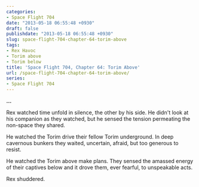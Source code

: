 ```yaml
---
categories:
- Space Flight 704
date: "2013-05-18 06:55:48 +0930"
draft: false
publishdate: "2013-05-18 06:55:48 +0930"
slug: space-flight-704-chapter-64-torim-above
tags:
- Rex Havoc
- Torim above
- Torim below
title: 'Space Flight 704, Chapter 64: Torim Above'
url: /space-flight-704-chapter-64-torim-above/
series:
- Space Flight 704
---
```

**...**

Rex watched time unfold in silence, the other by his side. He didn't
look at his companion as they watched, but he sensed the tension
permeating the non-space they shared.

He watched the Torim drive their fellow Torim underground. In deep
cavernous bunkers they waited, uncertain, afraid, but too generous to
resist.

He watched the Torim above make plans. They sensed the amassed energy of
their captives below and it drove them, ever fearful, to unspeakable
acts.

Rex shuddered.

